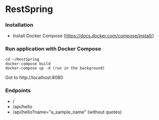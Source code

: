 # RestSpring

### Installation
- Install Docker Compose
(https://docs.docker.com/compose/install/)

### Run application with Docker Compose
    cd ~/RestSpring
    docker-compose build
    docker-compose up -d (run in the background)
Got to http://localhost:8080

### Endpoints
- /
- /api/hello
- /api/hello?name="a_sample_name" (without quotes)
